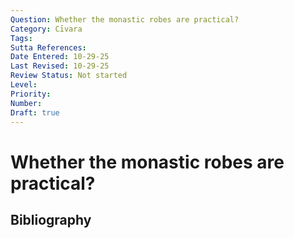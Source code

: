```yaml
---
Question: Whether the monastic robes are practical?
Category: Cīvara
Tags: 
Sutta References: 
Date Entered: 10-29-25
Last Revised: 10-29-25
Review Status: Not started
Level: 
Priority: 
Number: 
Draft: true
---
```


# Whether the monastic robes are practical?

## Bibliography

<!-- 

Notes:



-->